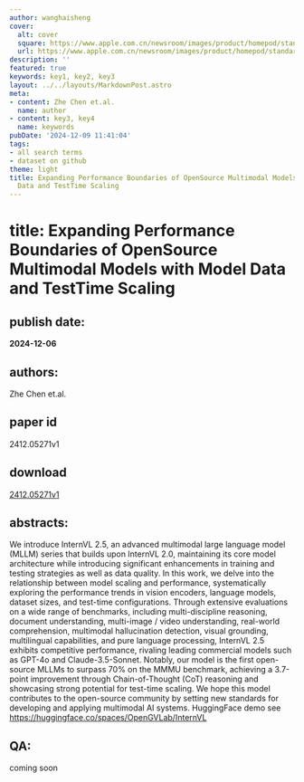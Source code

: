 ```yaml
---
author: wanghaisheng
cover:
  alt: cover
  square: https://www.apple.com.cn/newsroom/images/product/homepod/standard/Apple-HomePod-hero-230118_big.jpg.large_2x.jpg
  url: https://www.apple.com.cn/newsroom/images/product/homepod/standard/Apple-HomePod-hero-230118_big.jpg.large_2x.jpg
description: ''
featured: true
keywords: key1, key2, key3
layout: ../../layouts/MarkdownPost.astro
meta:
- content: Zhe Chen et.al.
  name: author
- content: key3, key4
  name: keywords
pubDate: '2024-12-09 11:41:04'
tags:
- all search terms
- dataset on github
theme: light
title: Expanding Performance Boundaries of OpenSource Multimodal Models with Model
  Data and TestTime Scaling
---
```


# title: Expanding Performance Boundaries of OpenSource Multimodal Models with Model Data and TestTime Scaling 
## publish date: 
**2024-12-06** 
## authors: 
  Zhe Chen et.al. 
## paper id
2412.05271v1
## download
[2412.05271v1](http://arxiv.org/abs/2412.05271v1)
## abstracts:
We introduce InternVL 2.5, an advanced multimodal large language model (MLLM) series that builds upon InternVL 2.0, maintaining its core model architecture while introducing significant enhancements in training and testing strategies as well as data quality. In this work, we delve into the relationship between model scaling and performance, systematically exploring the performance trends in vision encoders, language models, dataset sizes, and test-time configurations. Through extensive evaluations on a wide range of benchmarks, including multi-discipline reasoning, document understanding, multi-image / video understanding, real-world comprehension, multimodal hallucination detection, visual grounding, multilingual capabilities, and pure language processing, InternVL 2.5 exhibits competitive performance, rivaling leading commercial models such as GPT-4o and Claude-3.5-Sonnet. Notably, our model is the first open-source MLLMs to surpass 70% on the MMMU benchmark, achieving a 3.7-point improvement through Chain-of-Thought (CoT) reasoning and showcasing strong potential for test-time scaling. We hope this model contributes to the open-source community by setting new standards for developing and applying multimodal AI systems. HuggingFace demo see https://huggingface.co/spaces/OpenGVLab/InternVL
## QA:
coming soon
